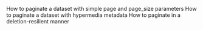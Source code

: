 How to paginate a dataset with simple page and page_size parameters
How to paginate a dataset with hypermedia metadata
How to paginate in a deletion-resilient manner

